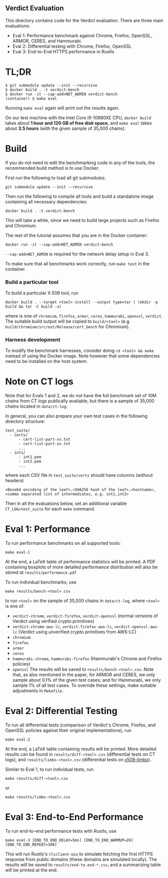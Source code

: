Verdict Evaluation
---

This directory contains code for the Verdict evaluation.
There are three main evaluations:
- Eval 1: Performance benchmark against Chrome, Firefox, OpenSSL, ARMOR, CERES, and Hammurabi.
- Eval 2: Differential testing with Chrome, Firefox, OpenSSL
- Eval 3: End-to-End HTTPS performance in Rustls

# TL;DR

```
$ git submodule update --init --recursive
$ docker build . -t verdict-bench
$ docker run -it --cap-add=NET_ADMIN verdict-bench
(container) $ make eval
```

Running `make eval` again will print out the results again.

On our test machine with the Intel Core i9-10980XE CPU, `docker build` takes about **1 hour and 120 GB of free disk space**,
and `make eval` takes about **3.5 hours** (with the given sample of 35,000 chains).

# Build

If you do not need to edit the benchmarking code in any of the tools, the recommended
build method is to use Docker.

First run the following to load all git submodules:
```
git submodule update --init --recursive
```

Then run the following to compile all tools and build a standalone image
containing all necessary dependencies:
```
docker build . -t verdict-bench
```
This will take a while, since we need to build large projects such as Firefox and Chromium.

The rest of the tutorial assumes that you are in the Docker container:
```
docker run -it --cap-add=NET_ADMIN verdict-bench
```
`--cap-add=NET_ADMIN` is required for the network delay setup in Eval 3.

To make sure that all benchmarks work correctly, run `make test` in the container.

### Build a particular tool
To build a particular X.509 tool, run
```
docker build . --target <tool>-install --output type=tar | (mkdir -p build && tar -C build -x)
```
where <tool> is one of `chromium`, `firefox`, `armor`, `ceres`, `hammurabi`, `openssl`, `verdict`.
The suitable build output will be copied to `build/<tool>` (e.g. `build/chromium/src/out/Release/cert_bench` for Chromium).

### Harness development

To modify the benchmark harnesses, consider doing `cd <tool> && make` instead of using the Docker image.
Note however that some dependencies need to be installed on the host system.

# Note on CT logs
Note that for Evals 1 and 2, we do not have the full benchmark set of 10M chains from CT logs publically available,
but there is a sample of 35,000 chains located in `data/ct-log`.

In general, you can also prepare your own test cases in the following directory structure:
```
test_suite/
  - certs/
      - cert-list-part-xx.txt
      - cert-list-part-xx.txt
      ...
  - ints/
      - int1.pem
      - int2.pem
      ...
```
where each CSV file in `test_suite/certs` should have columns (without headers)
```
<Base64 encoding of the leaf>,<SHA256 hash of the leaf>,<hostname>,<comma separated list of intermediates, e.g. int1,int2>
```

Then in all the evaluations below, set an additional variable `CT_LOG=test_suite` for each `make` command.

# Eval 1: Performance

To run performance benchmarks on all supported tools:
```
make eval-1
```

At the end, a LaTeX table of performance statistics will be printed.
A PDF containing boxplots of more detailed performance distribution will also be stored at `results/performance.pdf`

To run individual benchmarks, use
```
make results/bench-<tool>.csv
```
to run `<tool>` on the sample of 35,000 chains in `data/ct-log`,
where `<tool>` is one of:
- `verdict-chrome`, `verdict-firefox`, `verdict-openssl` (normal versions of Verdict using verified crypto primitives)
- `verdict-chrome-aws-lc`, `verdict-firefox-aws-lc`, `verdict-openssl-aws-lc` (Verdict using unverified crypto primitives from AWS-LC)
- `chromium`
- `firefox`
- `armor`
- `ceres`
- `hammurabi-chrome`, `hammurabi-firefox` (Hammurabi's Chrome and Firefox policies)
- `openssl`
The results will be saved to `results/bench-<tool>.csv`.
Note that, as also mentioned in the paper, for ARMOR and CERES, we only sample about 0.1% of the given test cases;
and for Hammurabi, we only sample 1% of all test cases.
To override these settings, make suitable adjustments in `Makefile`.

# Eval 2: Differential Testing

To run all differential tests (comparison of Verdict's Chrome, Firefox,
and OpenSSL policies against their original implementations), run
```
make eval-2
```

At the end, a LaTeX table containing results will be printed.
More detailed results can be found in `results/diff-<tool>.csv` (differential tests on CT logs),
and `results/limbo-<tool>.csv` (differential tests on [x509-limbo](https://github.com/C2SP/x509-limbo)).

Similar to Eval 1, to run individual tests, run
```
make results/diff-<tool>.csv
```
or
```
make results/limbo-<tool>.csv
```

# Eval 3: End-to-End Performance

To run end-to-end performance tests with Rustls, use
```
make eval-3 [END_TO_END_DELAY=5ms] [END_TO_END_WARMUP=20] [END_TO_END_REPEAT=100]
```
This will run Rustls's `tlsclient-mio` to simulate fetching the first HTTPS response from public domains
(these domains are simulated locally).
The results will be saved to `results/end-to-end-*.csv`, and a summarizing table will be printed at the end.
